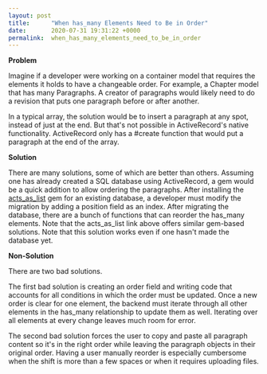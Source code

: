 ```yaml
---
layout: post
title:      "When has_many Elements Need to Be in Order"
date:       2020-07-31 19:31:22 +0000
permalink:  when_has_many_elements_need_to_be_in_order
---
```



**Problem**

Imagine if a developer were working on a container model that requires the elements it holds to have a changeable order. For example, a Chapter model that has many Paragraphs. A creator of paragraphs would likely need to do a revision that puts one paragraph before or after another.

In a typical array, the solution would be to insert a paragraph at any spot, instead of just at the end. But that's not possible in ActiveRecord's native functionality. ActiveRecord only has a #create function that would put a paragraph at the end of the array.

**Solution**

There are many solutions, some of which are better than others. Assuming one has already created a SQL database using ActiveRecord, a gem would be a quick addition to allow ordering the paragraphs. After installing the [acts_as_list](https://www.ruby-toolbox.com/categories/Active_Record_Sortables) gem for an existing database, a developer must modify the migration by adding a position field as an index. After migrating the database, there are a bunch of functions that can reorder the has_many elements. Note that the acts_as_list link above offers similar gem-based solutions. Note that this solution works even if one hasn't made the database yet.


**Non-Solution**

There are two bad solutions.

The first bad solution is creating an order field and writing code that accounts for all conditions in which the order must be updated. Once a new order is clear for one element, the backend must iterate through all other elements in the has_many relationship to update them as well. Iterating over all elements at every change leaves much room for error.

The second bad solution forces the user to copy and paste all paragraph content so it's in the right order while leaving the paragraph objects in their original order. Having a user manually reorder is especially cumbersome when the shift is more than a few spaces or when it requires uploading files.
